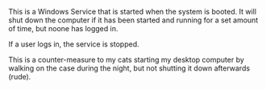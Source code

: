 This is a Windows Service that is started when the system is booted. It will shut down the computer if it has been started and running for a set amount of time, but noone has logged in.

If a user logs in, the service is stopped.

This is a counter-measure to my cats starting my desktop computer by walking on the case during the night, but not shutting it down afterwards (rude).

